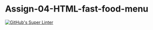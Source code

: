 # Assign-04-HTML-fast-food-menu
[![GitHub's Super Linter](https://github.com/ICS20-Programming-davidu/Assign-04-HTML-fast-food-menu/workflows/GitHub's%20Super%20Linter/badge.svg)](https://github.com/ICS20-Programming-davidu/Assign-04-HTML-fast-food-menu/actions)

